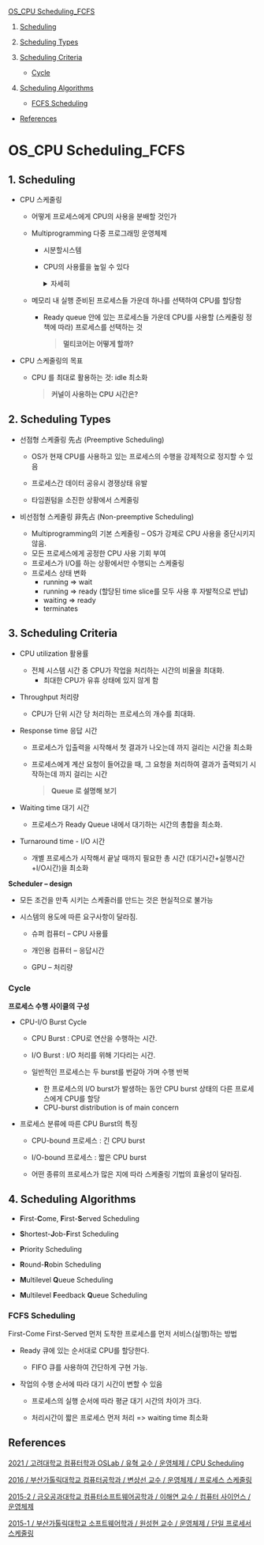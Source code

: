 [OS_CPU Scheduling_FCFS](#os_cpu-scheduling_fcfs)

1. [Scheduling](#1-scheduling)

2. [Scheduling Types](#2-scheduling-types)

3. [Scheduling Criteria](#3-scheduling-criteria)
   + [Cycle](#cycle)

4. [Scheduling Algorithms](#4-scheduling-algorithms)
   + [FCFS Scheduling](#fcfs-scheduling)

* [References](#references)

# OS_CPU Scheduling_FCFS

## 1. Scheduling

- CPU 스케줄링 

  - 어떻게 프로세스에게 CPU의 사용을 분배할 것인가 

  - Multiprogramming 다중 프로그래밍 운영체제
    - 시분할시스템
    
    - CPU의 사용률을 높일 수 있다
    
        <details>
   
        <summary>자세히</summary>
   
        <ul>
            <li>여러 개의 프로세스를 주기억장치에 적재하여 실행 중이던 프로세스가 중앙처리장치 동작이 아닌 다른 사건(입출력 동작)이 발생하기를 기다리는 동안 다른 프로세스가 중앙처리장치에 의해 실행되도록 하여 <strong>중앙처리장치 이용률을 최대화</strong>하는 개념</li>
            <br>
            <li>실행 상태에 있던 프로세스의 실행이 종료되거나 다른 사건이 발생하기를 기다리기 위해 대기 상태가 되면 <strong>다음에 실행할 새로운 프로세스</strong>를 정해야 함</li>
        </ul>
   
        </details>
    
  - 메모리 내 실행 준비된 프로세스들 가운데 하나를 선택하여 CPU를 할당함
  
    - Ready queue 안에 있는 프로세스들 가운데 CPU를 사용할 (스케줄링 정책에 따라) 프로세스를 선택하는 것
  
      > **멀티코어는 어떻게 할까?**
  
- CPU 스케줄링의 목표

  - CPU 를 최대로 활용하는 것: idle 최소화

    > **커널이 사용하는 CPU 시간은?**

## 2. Scheduling Types

- 선점형 스케줄링 先占 (Preemptive Scheduling)

  - OS가 현재 CPU를 사용하고 있는 프로세스의 수행을 강제적으로 정지할 수 있음

  - 프로세스간 데이터 공유시 경쟁상태 유발
  - 타임퀀텀을 소진한 상황에서 스케줄링

- 비선점형 스케줄링 非先占 (Non-preemptive Scheduling)

  - Multiprogramming의 기본 스케줄링 – OS가 강제로 CPU 사용을 중단시키지 않음.
  - 모든 프로세스에게 공정한 CPU 사용 기회 부여
  - 프로세스가 I/O를 하는 상황에서만 수행되는 스케줄링
  - 프로세스 상태 변화
    - running => wait
    - running => ready (할당된 time slice를 모두 사용 후 자발적으로 반납)
    - waiting => ready
    - terminates

## 3. Scheduling Criteria

- CPU utilization 활용률
  - 전체 시스템 시간 중 CPU가 작업을 처리하는 시간의 비율을 최대화. 
    - 최대한 CPU가 유휴 상태에 있지 않게 함
  
- Throughput 처리량
  - CPU가 단위 시간 당 처리하는 프로세스의 개수를 최대화. 

- Response time 응답 시간

  - 프로세스가 입출력을 시작해서 첫 결과가 나오는데 까지 걸리는 시간을 최소화

  - 프로세스에게 계산 요청이 들어갔을 때, 그 요청을 처리하여 결과가 출력되기 시작하는데 까지 걸리는 시간

    > **Queue 로 설명해 보기**

- Waiting time 대기 시간
  - 프로세스가 Ready Queue 내에서 대기하는 시간의 총합을 최소화. 

- Turnaround time - I/O 시간
  - 개별 프로세스가 시작해서 끝날 때까지 필요한 총 시간 (대기시간+실행시간+I/O시간)을 최소화

**Scheduler – design**

- 모든 조건을 만족 시키는 스케줄러를 만드는 것은 현실적으로 불가능

- 시스템의 용도에 따른 요구사항이 달라짐. 

  - 슈퍼 컴퓨터 – CPU 사용률

  - 개인용 컴퓨터 – 응답시간 

  - GPU – 처리량

### Cycle

**프로세스 수행 사이클의 구성**

- CPU-I/O Burst Cycle 

  - CPU Burst : CPU로 연산을 수행하는 시간.

  - I/O Burst : I/O 처리를 위해 기다리는 시간. 

  - 일반적인 프로세스는 두 burst를 번갈아 가며 수행 반복
    - 한 프로세스의 I/O burst가 발생하는 동안 CPU burst 상태의 다른 프로세스에게 CPU를 할당
    - CPU-burst distribution is of main concern

- 프로세스 분류에 따른 CPU Burst의 특징 

  - CPU-bound 프로세스 : 긴 CPU burst 

  - I/O-bound 프로세스 : 짧은 CPU burst 

  - 어떤 종류의 프로세스가 많은 지에 따라 스케줄링 기법의 효율성이 달라짐.

## 4. Scheduling Algorithms

- **F**irst-**C**ome, **F**irst-**S**erved Scheduling 

- **S**hortest-**J**ob-**F**irst Scheduling 

- **P**riority Scheduling 

- **R**ound-**R**obin Scheduling 

- **M**ultilevel **Q**ueue Scheduling 

- **M**ultilevel **F**eedback **Q**ueue Scheduling

### FCFS Scheduling

First-Come First-Served 먼저 도착한 프로세스를 먼저 서비스(실행)하는 방법

- Ready 큐에 있는 순서대로 CPU를 할당한다. 
  - FIFO 큐를 사용하여 간단하게 구현 가능.


- 작업의 수행 순서에 따라 대기 시간이 변할 수 있음

  - 프로세스의 실행 순서에 따라 평균 대기 시간의 차이가 크다.

  - 처리시간이 짧은 프로세스 먼저 처리 => waiting time 최소화

## References

[2021 / 고려대학교 컴퓨터학과 OSLab / 유혁 교수 / 운영체제 / CPU Scheduling](https://os.korea.ac.kr/wp-content/uploads/2021/04/2021-OS_07-%EC%8A%A4%EC%BC%80%EC%A4%84%EB%A7%81.pdf)

[2016 / 부산가톨릭대학교 컴퓨터공학과 / 변상선 교수 / 운영체제 / 프로세스 스케줄링](http://vod3.kocw.net/KOCW/document/2016/cup/byunsangseon/8.pdf)

[2015-2 / 금오공과대학교 컴퓨터소프트웨어공학과 / 이해연 교수 / 컴퓨터 사이언스 / 운영체제](http://contents.kocw.or.kr/KOCW/document/2015/kumoh/leehaeyeon/07.pdf)

[2015-1 / 부산가톨릭대학교 소프트웨어학과 / 원성현 교수 / 운영체제 / 단일 프로세서 스케줄링](http://contents.kocw.net/KOCW/document/2015/cup/weonsunghyun/6.pdf)
